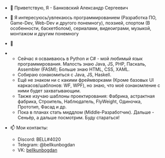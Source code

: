 - 👋 Приветствую, Я - Банковский Александр Сергеевич
- 👀 Я интересуюсь/увлекаюсь программированием (Разработка ПО, Game-Dev, Web-Dev и другого понемногу), поэзией, спортом (В особенности, баскетболом), сериалами, видеоиграми, музыкой, монтажом и другим понемногу
- 🌱 
- - Сейчас я осваиваюсь в Python и C# - мой любимый язык программирования. Малость знаю Java, JS, PHP, Паскаль, Assembler (FASM); Больше знаю HTML, CSS, XAML. 
  - Собираю ознакомиться с Java, JS, Haskell.
  - Ещё не знаком ни с какими фреймворками (Кроме базовых UI каркасов/шаблонов: WF, WPF), но знаю, что моё ознакомление с ними будет захватывающим.
  - Также изучаю шаблоны проектирования: Фабрика, астрактная фабрика, Строитель, Наблюдатель, FlyWeight, Одиночка, Прототип, Фасад и др.
  - Пока в планах стать миддлом (Middle-Разработчик). Дальше - Сеньёр, а дальше посмотрим. Буду стараться!
- 📫 Мои контакты:

  - Discord: BELL#4020  
  - Telegram: @bellkunbogdan  
  - VK: [bellkunbogdan](vk.com/bellkunbogdan)

